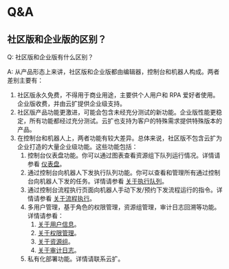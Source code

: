 # Q&A

## 社区版和企业版的区别？
Q: 社区版和企业版有什么区别？

A: 从产品形态上来讲，社区版和企业版都由编辑器，控制台和机器人构成。两者差别主要有：
1. 社区版永久免费，不得用于商业用途，主要供个人用户和 RPA 爱好者使用。企业版收费，并由云扩提供企业级支持。
2. 社区版产品功能更激进，可能会包含未经充分测试的新功能。企业版性能更稳定，所有功能都经过充分测试。云扩也支持为客户的特殊需求提供特殊版本的产品。
3. 在控制台和机器人上，两者功能有较大差异。总体来说，社区版不包含云扩为企业打造的大量企业级功能。这些功能包括：
    1. 控制台仪表盘功能。你可以通过图表查看资源组下队列运行情况。详情请参看 [仪表盘](Console/dashboard.md?_v=v2020.4)。
    2. 通过控制台向机器人下发执行队列功能。你可以查看和管理所有通过控制台向机器人下发的任务。详情请参看 [关于执行队列](Console/job/aboutJob.md?_v=v2020.4)。
    3. 通过控制台流程执行页面向机器人手动下发/预约下发流程运行的指令。详情请参看 [关于流程执行](Console/process/aboutProcess.md?_v=v2020.4)。
    4. 多用户管理，基于角色的权限管理，资源组管理，审计日志回溯等功能。详情请参看：
        1. [关于用户信息](Console/management/users/aboutUsers.md?_v=v2020.4)。
        2. [关于权限管理](Console/management/roles/aboutRoles.md?_v=v2020.4)。
        3. [关于资源组](Console/management/groups/aboutGroups.md?_v=v2020.4)。
        4. [关于审计日志](Console/management/log/aboutlog.md?_v=v2020.4)。
    5. 私有化部署功能。详情请联系云扩。